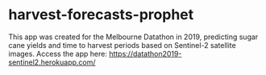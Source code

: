 # harvest-forecasts-prophet

This app was created for the Melbourne Datathon in 2019, predicting sugar cane yields and time to harvest periods based on Sentinel-2 satellite images. Access the app here:
https://datathon2019-sentinel2.herokuapp.com/

